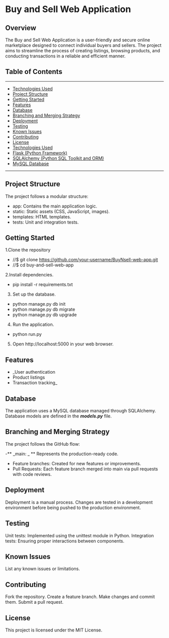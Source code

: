 # Buy and Sell Web Application
## Overview
The Buy and Sell Web Application is a user-friendly and secure online marketplace designed to connect individual buyers and sellers. The project aims to streamline the process of creating listings, browsing products, and conducting transactions in a reliable and efficient manner.

## Table of Contents
--------------------------------------------------------------------------------------------------------------------------------------------------------
- [Technologies Used]()					
- [Project Structure]()
- [Getting Started]()
- [Features]()
- [Database]()
- [Branching and Merging Strategy]()
- [Deployment]()
- [Testing]()
- [Known Issues]()
- [Contributing](Contributing)
- [License]()
- [Technologies Used]()
- [Flask (Python Framework)]()
- [SQLAlchemy (Python SQL Toolkit and ORM)]()
- [MySQL Database]()
----------------------------------------------------------------------------------------------------------------------------------------------------
## Project Structure
The project follows a modular structure:
- app: Contains the main application logic.
- static: Static assets (CSS, JavaScript, images).
- templates: HTML templates.
- tests: Unit and integration tests.
## Getting Started

1.Clone the repository
- //$ git clone https://github.com/your-username/BuyNsell-web-app.git
- //$ cd buy-and-sell-web-app

2.Install dependencies.
- pip install -r requirements.txt

3. Set up the database.
- python manage.py db init
- python manage.py db migrate
- python manage.py db upgrade

4. Run the application.
- python run.py

5. Open http://localhost:5000 in your web browser.

## Features
- _User authentication
- Product listings
- Transaction tracking_

## Database
The application uses a MySQL database managed through SQLAlchemy. Database models are defined in the **_models.py_** file.

## Branching and Merging Strategy
The project follows the GitHub flow:

-** _main: _ ** Represents the production-ready code.
- Feature branches: Created for new features or improvements.
- Pull Requests: Each feature branch merged into main via pull requests with code reviews.

## Deployment
Deployment is a manual process. Changes are tested in a development environment before being pushed to the production environment.

## Testing
Unit tests: Implemented using the unittest module in Python.
Integration tests: Ensuring proper interactions between components.
## Known Issues
List any known issues or limitations.
## Contributing
Fork the repository.
Create a feature branch.
Make changes and commit them.
Submit a pull request.
## License
This project is licensed under the MIT License.

